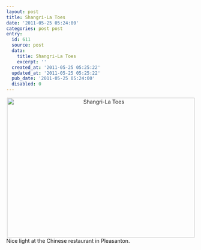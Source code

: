 ```yaml
---
layout: post
title: Shangri-La Toes
date: '2011-05-25 05:24:00'
categories: post post
entry:
  id: 611
  source: post
  data:
    title: Shangri-La Toes
    excerpt: ''
  created_at: '2011-05-25 05:25:22'
  updated_at: '2011-05-25 05:25:22'
  pub_date: '2011-05-25 05:24:00'
  disabled: 0
---
```

<center><a href="http://www.flickr.com/photos/thenobot/5757524510/" title="Shangri-La Toes by thenobot, on Flickr"><img src="https://farm3.static.flickr.com/2314/5757524510_e6bb49c3e2.jpg" width="500" height="374" alt="Shangri-La Toes"></a></center>Nice light at the Chinese restaurant in Pleasanton.
